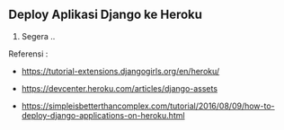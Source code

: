## Deploy Aplikasi Django ke Heroku

1. Segera ..

Referensi :

- https://tutorial-extensions.djangogirls.org/en/heroku/

- https://devcenter.heroku.com/articles/django-assets 

- https://simpleisbetterthancomplex.com/tutorial/2016/08/09/how-to-deploy-django-applications-on-heroku.html